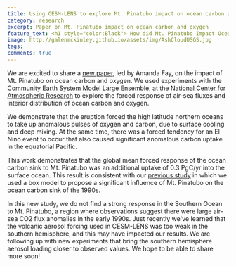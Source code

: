 ```yaml
---
title: Using CESM-LENS to explore Mt. Pinatubo impact on ocean carbon and oxygen 
category: research
excerpt: Paper on Mt. Pinatubo impact on ocean carbon and oxygen 
feature_text: <h1 style="color:Black"> How did Mt. Pinatubo Impact Ocean Biogeochemistry? </h1>
image: http://galenmckinley.github.io/assets/img/AshCloudUSGS.jpg
tags: 
comments: true
---
```


We are excited to share a [new paper](https://academiccommons.columbia.edu/doi/10.7916/ejw7-k934), led by Amanda Fay, on the impact of Mt. Pinatubo on ocean carbon and oxygen. We used experiments with the [Community Earth System Model Large Ensemble](https://www.cesm.ucar.edu/community-projects/lens), at the [National Center for Atmospheric Research](https://ncar.ucar.edu) to explore the forced response of air-sea fluxes and interior distribution of ocean carbon and oxygen. 

We demonstrate that the eruption forced the high latitude northern oceans to take up anomalous pulses of oxygen and carbon, due to surface cooling and deep mixing. At the same time, there was a forced tendency for an El Nino event to occur that also caused significant anomalous carbon uptake in the equatorial Pacific. 

This work demonstrates that the global mean forced response of the ocean carbon sink to Mt. Pinatubo was an additional uptake of 0.3 PgC/yr into the surface ocean. This result is consistent with our [previous study](https://agupubs.onlinelibrary.wiley.com/doi/full/10.1029/2019AV000149) in which we used a box model to propose a significant influence of Mt. Pinatubo on the ocean carbon sink of the 1990s.

In this new study, we do not find a strong response in the Southern Ocean to Mt. Pinatubo, a region where observations suggest there were large air-sea CO2 flux anomalies in the early 1990s. Just recently we've learned that the volcanic aerosol forcing used in CESM-LENS was too weak in the southern hemisphere, and this may have impacted our results. We are following up with new experiments that bring the southern hemisphere aerosol loading closer to observed values. We hope to be able to share more soon!